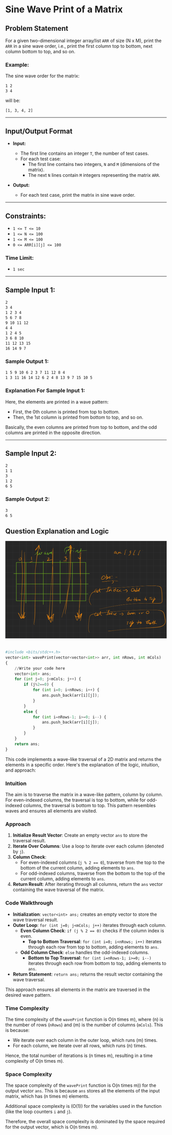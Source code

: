 # Sine Wave Print of a Matrix

## Problem Statement

For a given two-dimensional integer array/list `ARR` of size (N x M), print the `ARR` in a sine wave order, i.e., print the first column top to bottom, next column bottom to top, and so on.

### Example:

The sine wave order for the matrix:

```
1 2
3 4
```

will be: 
```
[1, 3, 4, 2]
```

---

## Input/Output Format

- **Input:**
  - The first line contains an integer `T`, the number of test cases.
  - For each test case:
    - The first line contains two integers, `N` and `M` (dimensions of the matrix).
    - The next `N` lines contain `M` integers representing the matrix `ARR`.

- **Output:**
  - For each test case, print the matrix in sine wave order.

---

## Constraints:

- `1 <= T <= 10`
- `1 <= N <= 100`
- `1 <= M <= 100`
- `0 <= ARR[i][j] <= 100`

### Time Limit:
- `1 sec`

---

## Sample Input 1:

```
2
3 4
1 2 3 4
5 6 7 8
9 10 11 12
4 4
1 2 4 5
3 6 8 10
11 12 13 15
16 14 9 7
```

### Sample Output 1:

```
1 5 9 10 6 2 3 7 11 12 8 4
1 3 11 16 14 12 6 2 4 8 13 9 7 15 10 5
```

### Explanation For Sample Input 1:

Here, the elements are printed in a wave pattern:
- First, the 0th column is printed from top to bottom.
- Then, the 1st column is printed from bottom to top, and so on.

Basically, the even columns are printed from top to bottom, and the odd columns are printed in the opposite direction.

---

## Sample Input 2:

```
2
1 1
3
1 2
6 5
```

### Sample Output 2:

```
3
6 5
```

## Question Explanation and Logic

<div align ="center"><img src ="https://github.com/shyama7004/LeetcodeProblems/blob/main/Problems%20Day%2031-40/Images/123.png"></div>



```py

#include <bits/stdc++.h> 
vector<int> wavePrint(vector<vector<int>> arr, int nRows, int mCols)
{
    //Write your code here
    vector<int> ans;
    for (int j=0; j<mCols; j++) {
        if (j%2==0) {
            for (int i=0; i<nRows; i++) {
                ans.push_back(arr[i][j]);
            }   
        }
        else {
            for (int i=nRows-1; i>=0; i--) {
                ans.push_back(arr[i][j]);
            } 
        }
    }
    return ans;
}
```
This code implements a wave-like traversal of a 2D matrix and returns the elements in a specific order. Here's the explanation of the logic, intuition, and approach:

### Intuition
The aim is to traverse the matrix in a wave-like pattern, column by column. For even-indexed columns, the traversal is top to bottom, while for odd-indexed columns, the traversal is bottom to top. This pattern resembles waves and ensures all elements are visited.

### Approach
1. **Initialize Result Vector**: Create an empty vector `ans` to store the traversal result.
2. **Iterate Over Columns**: Use a loop to iterate over each column (denoted by `j`).
3. **Column Check**:
    - For even-indexed columns (`j % 2 == 0`), traverse from the top to the bottom of the current column, adding elements to `ans`.
    - For odd-indexed columns, traverse from the bottom to the top of the current column, adding elements to `ans`.
4. **Return Result**: After iterating through all columns, return the `ans` vector containing the wave traversal of the matrix.

### Code Walkthrough
- **Initialization**: `vector<int> ans;` creates an empty vector to store the wave traversal result.
- **Outer Loop**: `for (int j=0; j<mCols; j++)` iterates through each column.
    - **Even Column Check**: `if (j % 2 == 0)` checks if the column index is even.
        - **Top to Bottom Traversal**: `for (int i=0; i<nRows; i++)` iterates through each row from top to bottom, adding elements to `ans`.
    - **Odd Column Check**: `else` handles the odd-indexed columns.
        - **Bottom to Top Traversal**: `for (int i=nRows-1; i>=0; i--)` iterates through each row from bottom to top, adding elements to `ans`.
- **Return Statement**: `return ans;` returns the result vector containing the wave traversal.

This approach ensures all elements in the matrix are traversed in the desired wave pattern.

### Time Complexity
The time complexity of the `wavePrint` function is O(n times m), where (n) is the number of rows (`nRows`) and (m) is the number of columns (`mCols`). This is because:
- We iterate over each column in the outer loop, which runs (m) times.
- For each column, we iterate over all rows, which runs (n) times.

Hence, the total number of iterations is (n times m), resulting in a time complexity of O(n times m).

### Space Complexity
The space complexity of the `wavePrint` function is O(n times m)) for the output vector `ans`. This is because `ans` stores all the elements of the input matrix, which has (n times m) elements.

Additional space complexity is (O(1)) for the variables used in the function (like the loop counters `i` and `j`).

Therefore, the overall space complexity is dominated by the space required for the output vector, which is O(n times m).

